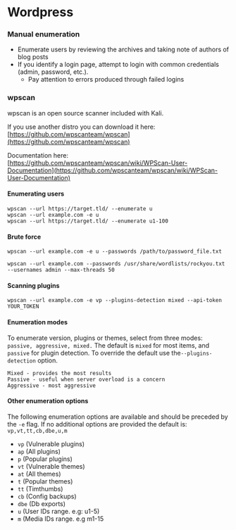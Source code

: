 # Wordpress

### Manual enumeration

* Enumerate users by reviewing the archives and taking note of authors of blog posts
* If you identify a login page, attempt to login with common credentials \(admin, password, etc.\).
  * Pay attention to errors produced through failed logins

### wpscan

wpscan is an open source scanner included with Kali.

If you use another distro you can download it here: [https://github.com/wpscanteam/wpscan](https://github.com/wpscanteam/wpscan)

Documentation here:  [https://github.com/wpscanteam/wpscan/wiki/WPScan-User-Documentation](https://github.com/wpscanteam/wpscan/wiki/WPScan-User-Documentation)

#### Enumerating users

```text
wpscan --url https://target.tld/ --enumerate u
wpscan --url example.com -e u
wpscan --url https://target.tld/ --enumerate u1-100
```

#### Brute force

```text
wpscan --url example.com -e u --passwords /path/to/password_file.txt
```

```text
wpscan --url example.com --passwords /usr/share/wordlists/rockyou.txt --usernames admin --max-threads 50
```

#### Scanning plugins

```text
wpscan --url example.com -e vp --plugins-detection mixed --api-token YOUR_TOKEN
```

#### Enumeration modes

To enumerate version, plugins or themes, select from three modes:  `passive, aggressive, mixed.`  The default is `mixed` for most items, and  `passive` for plugin detection.  To override the default use the`--plugins-detection` option.

```text
Mixed - provides the most results
Passive - useful when server overload is a concern
Aggressive - most aggressive
```

#### Other enumeration options

The following enumeration options are available and should be preceded by the `-e` flag.  If no additional options are provided the default is: `vp,vt,tt,cb,dbe,u,m`

* `vp` \(Vulnerable plugins\)
* `ap` \(All plugins\)
* `p` \(Popular plugins\)
* `vt` \(Vulnerable themes\)
* `at` \(All themes\)
* `t` \(Popular themes\)
* `tt` \(Timthumbs\)
* `cb` \(Config backups\)
* `dbe` \(Db exports\)
* `u` \(User IDs range. e.g: u1-5\)
* `m` \(Media IDs range. e.g m1-15

